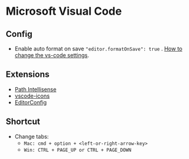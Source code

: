 # Microsoft Visual Code

## Config

* Enable auto format on save `"editor.formatOnSave": true` . [How to change the vs-code settings](https://code.visualstudio.com/docs/getstarted/settings).

## Extensions

* [Path Intellisense](https://marketplace.visualstudio.com/items?itemName=christian-kohler.path-intellisense)
* [vscode-icons](https://marketplace.visualstudio.com/items?itemName=robertohuertasm.vscode-icons)
* [EditorConfig](editorconfig.md)

## Shortcut

* Change tabs:
  * `Mac: cmd + option + <left-or-right-arrow-key>`
  * `Win: CTRL + PAGE_UP or CTRL + PAGE_DOWN`

